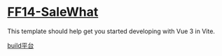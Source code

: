 # [FF14-SaleWhat](https://63041bd9a24c2c26009b6611--lucent-arithmetic-d8e913.netlify.app/)

This template should help get you started developing with Vue 3 in Vite.

[build平台](https://app.netlify.com/sites/lucent-arithmetic-d8e913/overview)